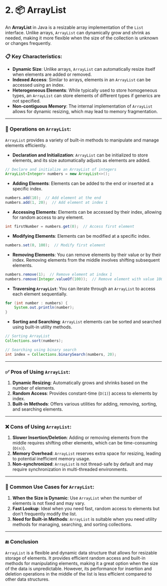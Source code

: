 # 2. 📦 ArrayList

An **ArrayList** in Java is a resizable array implementation of the `List` interface. Unlike arrays, `ArrayList` can dynamically grow and shrink as needed, making it more flexible when the size of the collection is unknown or changes frequently.

### 📋 Key Characteristics:

- **Dynamic Size**: Unlike arrays, `ArrayList` can automatically resize itself when elements are added or removed.
- **Indexed Access**: Similar to arrays, elements in an `ArrayList` can be accessed using an index.
- **Heterogeneous Elements**: While typically used to store homogeneous types, an `ArrayList` can store elements of different types if generics are not specified.
- **Non-contiguous Memory**: The internal implementation of `ArrayList` allows for dynamic resizing, which may lead to memory fragmentation.

---

### 🔧 Operations on `ArrayList`:

`ArrayList` provides a variety of built-in methods to manipulate and manage elements efficiently.

- **Declaration and Initialization**: `ArrayList` can be initialized to store elements, and its size automatically adjusts as elements are added.

```java
// Declare and initialize an ArrayList of integers
ArrayList<Integer> numbers = new ArrayList<>();
```

- **Adding Elements**: Elements can be added to the end or inserted at a specific index.
```java
numbers.add(10);  // Add element at the end
numbers.add(1, 20);  // Add element at index 1
```

- **Accessing Elements**: Elements can be accessed by their index, allowing for random access to any element.
```java
int firstNumber = numbers.get(0);  // Access first element
```
- **Modifying Elements**: Elements can be modified at a specific index.
``` java
numbers.set(0, 100);  // Modify first element
```

- **Removing Elements**: You can remove elements by their value or by their index. Removing elements from the middle involves shifting subsequent elements.
``` java
numbers.remove(1);  // Remove element at index 1
numbers.remove(Integer.valueOf(100));  // Remove element with value 100
```


- **Traversing `ArrayList`**: You can iterate through an `ArrayList` to access each element sequentially.
```java
for (int number : numbers) {
    System.out.println(number);
}
```


- **Sorting and Searching**: `ArrayList` elements can be sorted and searched using built-in utility methods.
```java
// Sorting ArrayList
Collections.sort(numbers);

// Searching using binary search
int index = Collections.binarySearch(numbers, 20);
```



---

### ✅ Pros of Using `ArrayList`:

1. **Dynamic Resizing**: Automatically grows and shrinks based on the number of elements.
2. **Random Access**: Provides constant-time (`O(1)`) access to elements by index.
3. **Built-in Methods**: Offers various utilities for adding, removing, sorting, and searching elements.

---

### ❌ Cons of Using `ArrayList`:

1. **Slower Insertion/Deletion**: Adding or removing elements from the middle requires shifting other elements, which can be time-consuming (`O(n)`).
2. **Memory Overhead**: `ArrayList` reserves extra space for resizing, leading to potential inefficient memory usage.
3. **Non-synchronized**: `ArrayList` is not thread-safe by default and may require synchronization in multi-threaded environments.

---

### 🔄 Common Use Cases for `ArrayList`:

1. **When the Size is Dynamic**: Use `ArrayList` when the number of elements is not fixed and may vary.
2. **Fast Lookup**: Ideal when you need fast, random access to elements but don't frequently modify the list.
3. **Need for Built-in Methods**: `ArrayList` is suitable when you need utility methods for managing, searching, and sorting collections.

---

### 🔚 Conclusion

`ArrayList` is a flexible and dynamic data structure that allows for resizable storage of elements. It provides efficient random access and built-in methods for manipulating elements, making it a great option when the size of the data is unpredictable. However, its performance for insertion and deletion operations in the middle of the list is less efficient compared to other data structures.
